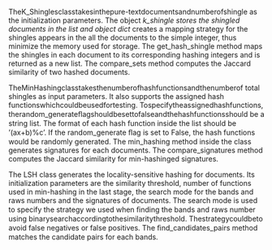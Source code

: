 TheK_Shinglesclasstakesinthepure-textdocumentsandnumberofshingle as the initialization parameters. The object _k_shingle stores the shingled documents in the list and object dict_ creates a mapping strategy for the shingles appears in the all the documents to the simple integer, thus minimize the memory used for storage. The get_hash_shingle method maps the shingles in each document to its corresponding hashing integers and is returned as a new list. The compare_sets method computes the Jaccard similarity of two hashed documents.

TheMinHashingclasstakesthenumberofhashfunctionsandthenumberof total shingles as input parameters. It also supports the assigned hash functionswhichcouldbeusedfortesting. Tospecifytheassignedhashfunctions, therandom_generateﬂagshouldbesettofalseandthehashfunctionsshould be a string list. The format of each hash function inside the list should be ’(ax+b)%c’. If the random_generate ﬂag is set to False, the hash functions would be randomly generated. The min_hashing method inside the class generates signatures for each documents. The compare_signatures method computes the Jaccard similarity for min-hashinged signatures.

The LSH class generates the locality-sensitive hashing for documents. Its initialization parameters are the similarity threshold, number of functions used in min-hashing in the last stage, the search mode for the bands and raws numbers and the signatures of documents. The search mode is used to specify the strategy we used when ﬁnding the bands and raws number using binarysearchaccordingtothesimilaritythreshold. Thestrategycouldbeto avoid false negatives or false positives. The ﬁnd_candidates_pairs method matches the candidate pairs for each bands.
